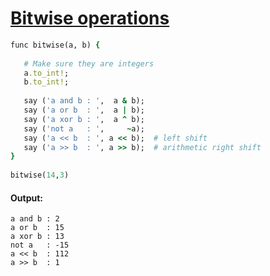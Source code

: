 [1]: http://rosettacode.org/wiki/Bitwise_operations

# [Bitwise operations][1]

```ruby
func bitwise(a, b) {
 
   # Make sure they are integers
   a.to_int!;
   b.to_int!;
 
   say ('a and b : ',  a & b);
   say ('a or b  : ',  a | b);
   say ('a xor b : ',  a ^ b);
   say ('not a   : ',     ~a);
   say ('a << b  : ', a << b);  # left shift
   say ('a >> b  : ', a >> b);  # arithmetic right shift
}
 
bitwise(14,3)
```

#### Output:
```
a and b : 2
a or b  : 15
a xor b : 13
not a   : -15
a << b  : 112
a >> b  : 1
```
